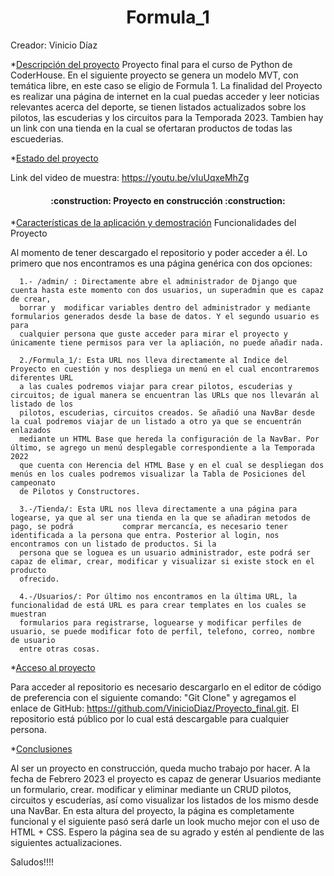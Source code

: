 
<h1 align="center"> Formula_1 </h1>

Creador: Vinicio Díaz 

*[Descripción del proyecto](#descripción-del-proyecto)
Proyecto final para el curso de Python de CoderHouse. En el siguiente proyecto se genera un modelo MVT, con temática libre, en este caso se eligio 
de Formula 1. La finalidad del Proyecto es realizar una página de internet en la cual puedas acceder y leer noticias relevantes acerca del deporte, se
tienen listados actualizados sobre los pilotos, las escuderias y los circuitos para la Temporada 2023. Tambien hay un link con una tienda en la cual se ofertaran productos de todas las escuederias. 


*[Estado del proyecto](#Estado-del-proyecto)

Link del video de muestra: https://youtu.be/vIuUqxeMhZg

<h4 align="center">
:construction: Proyecto en construcción :construction:
</h4>


*[Características de la aplicación y demostración](#Características-de-la-aplicación-y-demostración)
Funcionalidades del Proyecto 

Al momento de tener descargado el repositorio y poder acceder a él. Lo primero que nos encontramos es una página genérica con dos opciones:
 
      1.- /admin/ : Directamente abre el administrador de Django que cuenta hasta este momento con dos usuarios, un superadmin que es capaz de crear,
      borrar y  modificar variables dentro del administrador y mediante formularios generados desde la base de datos. Y el segundo usuario es para 
      cualquier persona que guste acceder para mirar el proyecto y únicamente tiene permisos para ver la apliación, no puede añadir nada.
      
      2./Formula_1/: Esta URL nos lleva directamente al Indice del Proyecto en cuestión y nos despliega un menú en el cual encontraremos diferentes URL 
      a las cuales podremos viajar para crear pilotos, escuderias y circuitos; de igual manera se encuentran las URLs que nos llevarán al listado de los
      pilotos, escuderias, circuitos creados. Se añadió una NavBar desde la cual podremos viajar de un listado a otro ya que se encuentrán enlazados 
      mediante un HTML Base que hereda la configuración de la NavBar. Por último, se agrego un menú desplegable correspondiente a la Temporada 2022
      que cuenta con Herencia del HTML Base y en el cual se despliegan dos menús en los cuales podremos visualizar la Tabla de Posiciones del campeonato
      de Pilotos y Constructores.
      
      3.-/Tienda/: Esta URL nos lleva directamente a una página para logearse, ya que al ser una tienda en la que se añadiran metodos de pago, se podrá           comprar mercancía, es necesario tener identificada a la persona que entra. Posterior al login, nos encontramos con un listado de productos. Si la 
      persona que se loguea es un usuario administrador, este podrá ser capaz de elimar, crear, modificar y visualizar si existe stock en el producto 
      ofrecido.
      
      4.-/Usuarios/: Por último nos encontramos en la última URL, la funcionalidad de está URL es para crear templates en los cuales se muestran 
      formularios para registrarse, loguearse y modificar perfiles de usuario, se puede modificar foto de perfil, telefono, correo, nombre de usuario
      entre otras cosas.
      
      
      
*[Acceso al proyecto](#acceso-proyecto)

Para acceder al repositorio es necesario descargarlo en el editor de código de preferencia con el siguiente comando: "Git Clone" y agregamos el
enlace de GitHub: https://github.com/VinicioDiaz/Proyecto_final.git. El repositorio está público por lo cual está descargable para cualquier persona. 

*[Conclusiones](#conclusiones)

Al ser un proyecto en construcción, queda mucho trabajo por hacer. A la fecha de Febrero 2023 el proyecto es capaz de generar Usuarios mediante un formulario, crear. modificar y eliminar mediante un CRUD pilotos, circuitos y escuderías, así como visualizar los listados de los mismo desde una NavBar.
En esta altura del proyecto, la página es completamente funcional y el siguiente pasó será darle un look mucho mejor con el uso de HTML + CSS. Espero la página sea de su agrado y estén al pendiente de las siguientes actualizaciones.

Saludos!!!!


